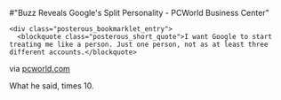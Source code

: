 #"Buzz Reveals Google's Split Personality - PCWorld Business Center"


    <div class="posterous_bookmarklet_entry">
      <blockquote class="posterous_short_quote">I want Google to start treating me like a person. Just one person, not as at least three different accounts.</blockquote>

<div class="posterous_quote_citation">via <a href="http://www.pcworld.com/businesscenter/article/188978/buzz_reveals_googles_split_personality.html">pcworld.com</a></div>
    <p>What he said, times 10.</p></div>
  